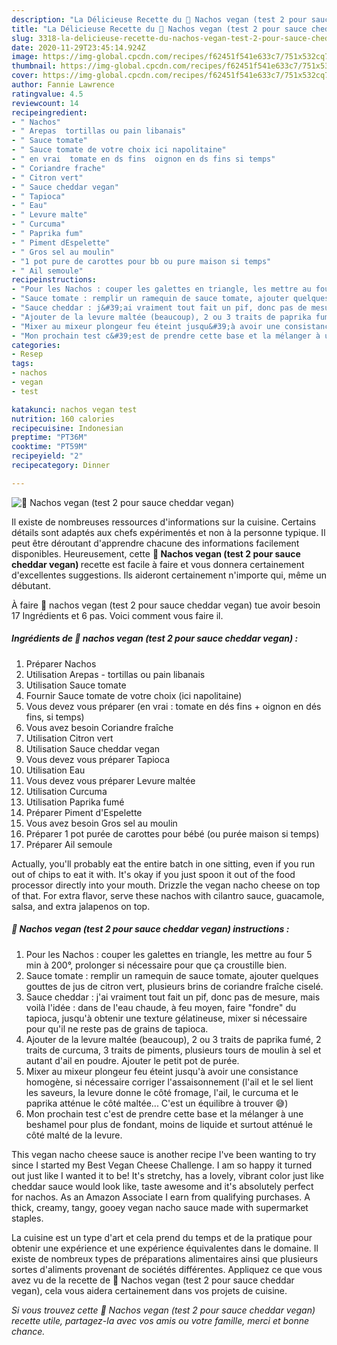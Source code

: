 ```yaml
---
description: "La Délicieuse Recette du 🌸 Nachos vegan (test 2 pour sauce cheddar vegan)"
title: "La Délicieuse Recette du 🌸 Nachos vegan (test 2 pour sauce cheddar vegan)"
slug: 3318-la-delicieuse-recette-du-nachos-vegan-test-2-pour-sauce-cheddar-vegan
date: 2020-11-29T23:45:14.924Z
image: https://img-global.cpcdn.com/recipes/f62451f541e633c7/751x532cq70/🌸-nachos-vegan-test-2-pour-sauce-cheddar-vegan-photo-principale-de-la-recette.jpg
thumbnail: https://img-global.cpcdn.com/recipes/f62451f541e633c7/751x532cq70/🌸-nachos-vegan-test-2-pour-sauce-cheddar-vegan-photo-principale-de-la-recette.jpg
cover: https://img-global.cpcdn.com/recipes/f62451f541e633c7/751x532cq70/🌸-nachos-vegan-test-2-pour-sauce-cheddar-vegan-photo-principale-de-la-recette.jpg
author: Fannie Lawrence
ratingvalue: 4.5
reviewcount: 14
recipeingredient:
- " Nachos"
- " Arepas  tortillas ou pain libanais"
- " Sauce tomate"
- " Sauce tomate de votre choix ici napolitaine"
- " en vrai  tomate en ds fins  oignon en ds fins si temps"
- " Coriandre frache"
- " Citron vert"
- " Sauce cheddar vegan"
- " Tapioca"
- " Eau"
- " Levure malte"
- " Curcuma"
- " Paprika fum"
- " Piment dEspelette"
- " Gros sel au moulin"
- "1 pot pure de carottes pour bb ou pure maison si temps"
- " Ail semoule"
recipeinstructions:
- "Pour les Nachos : couper les galettes en triangle, les mettre au four 5 min à 200°, prolonger si nécessaire pour que ça croustille bien."
- "Sauce tomate : remplir un ramequin de sauce tomate, ajouter quelques gouttes de jus de citron vert, plusieurs brins de coriandre fraîche ciselé."
- "Sauce cheddar : j&#39;ai vraiment tout fait un pif, donc pas de mesure, mais voilà l&#39;idée : dans de l&#39;eau chaude, à feu moyen, faire &#34;fondre&#34; du tapioca, jusqu&#39;à obtenir une texture gélatineuse, mixer si nécessaire pour qu&#39;il ne reste pas de grains de tapioca."
- "Ajouter de la levure maltée (beaucoup), 2 ou 3 traits de paprika fumé, 2 traits de curcuma, 3 traits de piments, plusieurs tours de moulin à sel et autant d&#39;ail en poudre. Ajouter le petit pot de purée."
- "Mixer au mixeur plongeur feu éteint jusqu&#39;à avoir une consistance homogène, si nécessaire corriger l&#39;assaisonnement (l&#39;ail et le sel lient les saveurs, la levure donne le côté fromage, l&#39;ail, le curcuma et le paprika atténue le côté maltée... C&#39;est un équilibre à trouver 😅)"
- "Mon prochain test c&#39;est de prendre cette base et la mélanger à une beshamel pour plus de fondant, moins de liquide et surtout atténué le côté malté de la levure."
categories:
- Resep
tags:
- nachos
- vegan
- test

katakunci: nachos vegan test 
nutrition: 160 calories
recipecuisine: Indonesian
preptime: "PT36M"
cooktime: "PT59M"
recipeyield: "2"
recipecategory: Dinner

---
```



![🌸 Nachos vegan (test 2 pour sauce cheddar vegan)](https://img-global.cpcdn.com/recipes/f62451f541e633c7/751x532cq70/🌸-nachos-vegan-test-2-pour-sauce-cheddar-vegan-photo-principale-de-la-recette.jpg)

Il existe de nombreuses ressources d'informations sur la cuisine. Certains détails sont adaptés aux chefs expérimentés et non à la personne typique. Il peut être déroutant d'apprendre chacune des informations facilement disponibles. Heureusement, cette <strong> 🌸 Nachos vegan (test 2 pour sauce cheddar vegan) </strong> recette est facile à faire et vous donnera certainement d'excellentes suggestions. Ils aideront certainement n'importe qui, même un débutant.

<!--inarticleads1-->

À faire 🌸 nachos vegan (test 2 pour sauce cheddar vegan) tue avoir besoin 17 Ingrédients et 6 pas. Voici comment vous faire il.

##### Ingrédients de 🌸 nachos vegan (test 2 pour sauce cheddar vegan) :

1. Préparer  Nachos
1. Utilisation  Arepas - tortillas ou pain libanais
1. Utilisation  Sauce tomate
1. Fournir  Sauce tomate de votre choix (ici napolitaine)
1. Vous devez vous préparer  (en vrai : tomate en dés fins + oignon en dés fins, si temps)
1. Vous avez besoin  Coriandre fraîche
1. Utilisation  Citron vert
1. Utilisation  Sauce cheddar vegan
1. Vous devez vous préparer  Tapioca
1. Utilisation  Eau
1. Vous devez vous préparer  Levure maltée
1. Utilisation  Curcuma
1. Utilisation  Paprika fumé
1. Préparer  Piment d&#39;Espelette
1. Vous avez besoin  Gros sel au moulin
1. Préparer 1 pot purée de carottes pour bébé (ou purée maison si temps)
1. Préparer  Ail semoule


Actually, you&#39;ll probably eat the entire batch in one sitting, even if you run out of chips to eat it with. It&#39;s okay if you just spoon it out of the food processor directly into your mouth. Drizzle the vegan nacho cheese on top of that. For extra flavor, serve these nachos with cilantro sauce, guacamole, salsa, and extra jalapenos on top. 

<!--inarticleads2-->

##### 🌸 Nachos vegan (test 2 pour sauce cheddar vegan) instructions :

1. Pour les Nachos : couper les galettes en triangle, les mettre au four 5 min à 200°, prolonger si nécessaire pour que ça croustille bien.
1. Sauce tomate : remplir un ramequin de sauce tomate, ajouter quelques gouttes de jus de citron vert, plusieurs brins de coriandre fraîche ciselé.
1. Sauce cheddar : j&#39;ai vraiment tout fait un pif, donc pas de mesure, mais voilà l&#39;idée : dans de l&#39;eau chaude, à feu moyen, faire &#34;fondre&#34; du tapioca, jusqu&#39;à obtenir une texture gélatineuse, mixer si nécessaire pour qu&#39;il ne reste pas de grains de tapioca.
1. Ajouter de la levure maltée (beaucoup), 2 ou 3 traits de paprika fumé, 2 traits de curcuma, 3 traits de piments, plusieurs tours de moulin à sel et autant d&#39;ail en poudre. Ajouter le petit pot de purée.
1. Mixer au mixeur plongeur feu éteint jusqu&#39;à avoir une consistance homogène, si nécessaire corriger l&#39;assaisonnement (l&#39;ail et le sel lient les saveurs, la levure donne le côté fromage, l&#39;ail, le curcuma et le paprika atténue le côté maltée... C&#39;est un équilibre à trouver 😅)
1. Mon prochain test c&#39;est de prendre cette base et la mélanger à une beshamel pour plus de fondant, moins de liquide et surtout atténué le côté malté de la levure.


This vegan nacho cheese sauce is another recipe I&#39;ve been wanting to try since I started my Best Vegan Cheese Challenge. I am so happy it turned out just like I wanted it to be! It&#39;s stretchy, has a lovely, vibrant color just like cheddar sauce would look like, taste awesome and it&#39;s absolutely perfect for nachos. As an Amazon Associate I earn from qualifying purchases. A thick, creamy, tangy, gooey vegan nacho sauce made with supermarket staples. 

<!--inarticleads1-->

<p>
La cuisine est un type d'art et cela prend du temps et de la pratique pour obtenir une expérience et une expérience équivalentes dans le domaine. Il existe de nombreux types de préparations alimentaires ainsi que plusieurs sortes d'aliments provenant de sociétés différentes. Appliquez ce que vous avez vu de la recette de 🌸 Nachos vegan (test 2 pour sauce cheddar vegan), cela vous aidera certainement dans vos projets de cuisine.
</p>

<p>
<i>Si vous trouvez cette 🌸 Nachos vegan (test 2 pour sauce cheddar vegan) recette utile, partagez-la avec vos amis ou votre famille, merci et bonne chance.</i>
</p>
